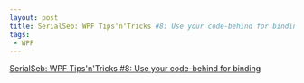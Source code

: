 ```yaml
---
layout: post
title: SerialSeb: WPF Tips'n'Tricks #8: Use your code-behind for binding
tags:
 - WPF
---
```


[SerialSeb: WPF Tips'n'Tricks #8: Use your code-behind for binding](http://serialseb.blogspot.com/2007/10/wpf-tips-8-use-your-code-behind-for.html)
